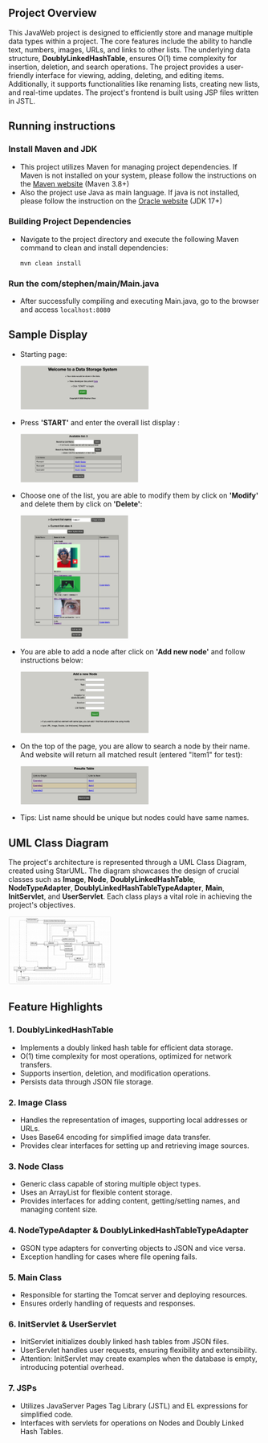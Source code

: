 ## Project Overview

This JavaWeb project is designed to efficiently store and manage multiple data types within a project. The core features include the ability to handle text, numbers, images, URLs, and links to other lists. The underlying data structure, **DoublyLinkedHashTable**, ensures O(1) time complexity for insertion, deletion, and search operations. The project provides a user-friendly interface for viewing, adding, deleting, and editing items. Additionally, it supports functionalities like renaming lists, creating new lists, and real-time updates. The project's frontend is built using JSP files written in JSTL.

## Running instructions

### Install Maven and JDK

+ This project utilizes Maven for managing project dependencies. If Maven is not installed on your system, please follow the instructions on the [Maven website](https://maven.apache.org/install.html) (Maven 3.8+)
+ Also the project use Java as main language. If java is not installed, please follow the instruction on the [Oracle website](https://www.oracle.com/java/technologies/downloads/) (JDK 17+)

### Building Project Dependencies

+ Navigate to the project directory and execute the following Maven command to clean and install dependencies:

  ```shell
  mvn clean install
  ```

### Run the com/stephen/main/Main.java

+ After successfully compiling and executing Main.java, go to the browser and access ```localhost:8080```

## Sample Display

+ Starting page:

  <img src="src/main/resources/images/startpage.jpg" alt="startpage" style="zoom:25%;" />

+ Press **'START'** and enter the overall list display :

  <img src="src/main/resources/images/overalldisplay.jpg" alt="overalldisplay" style="zoom:23%;" />

+ Choose one of the list, you are able to modify them by click on **'Modify'** and delete them by click on **'Delete'**:

  <img src="src/main/resources/images/modify_list.png" alt="modify_list" style="zoom:24%;" />

+ You are able to add a node after click on **'Add new node'** and follow instructions below:

  <img src="src/main/resources/images/addnode.png" alt="addnode" style="zoom:25%;" />

+ On the top of the page, you are allow to search a node by their name. And website will return all matched result (entered "Item1" for test):

  <img src="src/main/resources/images/SearchList.png" alt="SearchList" style="zoom:25%;" />

+ Tips: List name should be unique but nodes could have same names.

## UML Class Diagram

The project's architecture is represented through a UML Class Diagram, created using StarUML. The diagram showcases the design of crucial classes such as **Image**, **Node**, **DoublyLinkedHashTable**, **NodeTypeAdapter**, **DoublyLinkedHashTableTypeAdapter**, **Main**, **InitServlet**, and **UserServlet**. Each class plays a vital role in achieving the project's objectives.

<img src="src/main/resources/images/uml.png" alt="uml" style="zoom:20%;" />

## Feature Highlights

### 1. DoublyLinkedHashTable

- Implements a doubly linked hash table for efficient data storage.
- O(1) time complexity for most operations, optimized for network transfers.
- Supports insertion, deletion, and modification operations.
- Persists data through JSON file storage.

### 2. Image Class

- Handles the representation of images, supporting local addresses or URLs.
- Uses Base64 encoding for simplified image data transfer.
- Provides clear interfaces for setting up and retrieving image sources.

### 3. Node Class

- Generic class capable of storing multiple object types.
- Uses an ArrayList for flexible content storage.
- Provides interfaces for adding content, getting/setting names, and managing content size.

### 4. NodeTypeAdapter & DoublyLinkedHashTableTypeAdapter

- GSON type adapters for converting objects to JSON and vice versa.
- Exception handling for cases where file opening fails.

### 5. Main Class

- Responsible for starting the Tomcat server and deploying resources.
- Ensures orderly handling of requests and responses.

### 6. InitServlet & UserServlet

- InitServlet initializes doubly linked hash tables from JSON files.
- UserServlet handles user requests, ensuring flexibility and extensibility.
- Attention: InitServlet may create examples when the database is empty, introducing potential overhead.

### 7. JSPs

- Utilizes JavaServer Pages Tag Library (JSTL) and EL expressions for simplified code.
- Interfaces with servlets for operations on Nodes and Doubly Linked Hash Tables.
